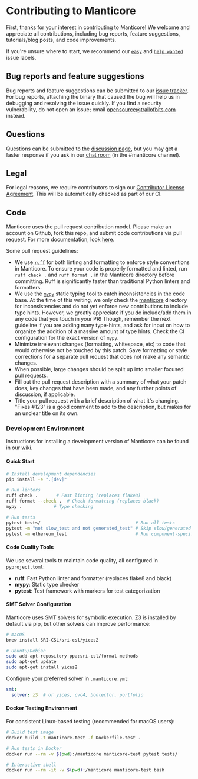 # Contributing to Manticore

First, thanks for your interest in contributing to Manticore! We welcome and
appreciate all contributions, including bug reports, feature suggestions,
tutorials/blog posts, and code improvements.

If you're unsure where to start, we recommend our [`easy`](https://github.com/trailofbits/manticore/issues?q=is%3Aissue+is%3Aopen+label%3Aeasy) and [`help wanted`](https://github.com/trailofbits/manticore/issues?q=is%3Aissue+is%3Aopen+label%3A%22help+wanted%22)
issue labels.

## Bug reports and feature suggestions

Bug reports and feature suggestions can be submitted to our [issue
tracker](https://github.com/trailofbits/manticore/issues). For bug reports,
attaching the binary that caused the bug will help us in debugging and
resolving the issue quickly. If you find a security
vulnerability, do not open an issue; email opensource@trailofbits.com
instead.

## Questions

Questions can be submitted to the [discussion page](https://github.com/trailofbits/manticore/discussions), but you may get a faster
response if you ask in our [chat room](https://slack.empirehacking.nyc/)
(in the #manticore channel).

## Legal
For legal reasons, we require contributors to sign our [Contributor License Agreement](https://cla-assistant.io/trailofbits/manticore).
This will be automatically checked as part of our CI. 

## Code

Manticore uses the pull request contribution model. Please make an account on
Github, fork this repo, and submit code contributions via pull request. For
more documentation, look [here](https://guides.github.com/activities/forking/).

Some pull request guidelines:

- We use [`ruff`](https://docs.astral.sh/ruff/) for both linting and formatting
  to enforce style conventions in Manticore. To ensure your code is properly
  formatted and linted, run `ruff check .` and `ruff format .` in the Manticore
  directory before committing. Ruff is significantly faster than traditional
  Python linters and formatters.
- We use the [`mypy`](https://github.com/python/mypy) static typing tool to
  catch inconsistencies in the code base. At the time of this writing, we
  only check the [manticore](./manticore) directory for inconsistencies and do
  not yet enforce new contributions to include type hints. However, we greatly
  appreciate if you do include/add them in any code that you touch in your PR!
  Though, remember the next guideline if you are adding many type-hints, and
  ask for input on how to organize the addition of a massive amount of type
  hints. Check the CI configuration for the exact version of `mypy`.
- Minimize irrelevant changes (formatting, whitespace, etc) to code that would
  otherwise not be touched by this patch. Save formatting or style corrections
  for a separate pull request that does not make any semantic changes.
- When possible, large changes should be split up into smaller focused pull
  requests.
- Fill out the pull request description with a summary of what your patch does,
  key changes that have been made, and any further points of discussion, if
  applicable.
- Title your pull request with a brief description of what it's changing.
  "Fixes #123" is a good comment to add to the description, but makes for an
  unclear title on its own.

### Development Environment

Instructions for installing a development version of Manticore can be found in
our [wiki](https://github.com/trailofbits/manticore/wiki/Hacking-on-Manticore#developer-installation).

#### Quick Start

```bash
# Install development dependencies
pip install -e ".[dev]"

# Run linters
ruff check .       # Fast linting (replaces flake8)
ruff format --check .  # Check formatting (replaces black)
mypy .            # Type checking

# Run tests
pytest tests/                                    # Run all tests
pytest -m "not slow_test and not generated_test" # Skip slow/generated tests for quick feedback
pytest -m ethereum_test                          # Run component-specific tests
```

#### Code Quality Tools

We use several tools to maintain code quality, all configured in `pyproject.toml`:

- **ruff**: Fast Python linter and formatter (replaces flake8 and black)
- **mypy**: Static type checker
- **pytest**: Test framework with markers for test categorization

#### SMT Solver Configuration

Manticore uses SMT solvers for symbolic execution. Z3 is installed by default via pip, but other solvers can improve performance:

```bash
# macOS
brew install SRI-CSL/sri-csl/yices2

# Ubuntu/Debian  
sudo add-apt-repository ppa:sri-csl/formal-methods
sudo apt-get update
sudo apt-get install yices2
```

Configure your preferred solver in `.manticore.yml`:
```yaml
smt:
  solver: z3  # or yices, cvc4, boolector, portfolio
```

#### Docker Testing Environment

For consistent Linux-based testing (recommended for macOS users):

```bash
# Build test image
docker build -t manticore-test -f Dockerfile.test .

# Run tests in Docker
docker run --rm -v $(pwd):/manticore manticore-test pytest tests/

# Interactive shell
docker run --rm -it -v $(pwd):/manticore manticore-test bash
```
